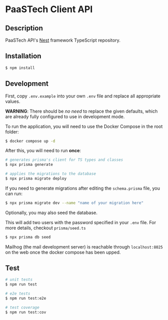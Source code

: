 # PaaSTech Client API

## Description

PaaSTech API's [Nest](https://github.com/nestjs/nest) framework TypeScript repository.

## Installation

```bash
$ npm install
```

## Development

First, copy `.env.example` into your own `.env` file and replace all appropriate values.

**WARNING**: There should be *no need* to replace the given defaults,
which are already fully configured to use in development mode.

To run the application, you will need to use the Docker Compose in the root folder:

```sh
$ docker compose up -d
```

After this, you will need to run **once**:

```sh
# generates prisma's client for TS types and classes
$ npx prisma generate

# applies the migrations to the database
$ npx prisma migrate deploy
```

If you need to generate migrations after editing the `schema.prisma` file, you can run:

```sh
$ npx prisma migrate dev --name "name of your migration here"
```

Optionally, you may also seed the database.

This will add two users with the password specified in your `.env` file. For more details, checkout `prisma/seed.ts`

```sh
$ npx prisma db seed
```

Mailhog (the mail development server) is reachable through `localhost:8025` on the web once the docker compose has been upped.

## Test

```bash
# unit tests
$ npm run test

# e2e tests
$ npm run test:e2e

# test coverage
$ npm run test:cov
```
